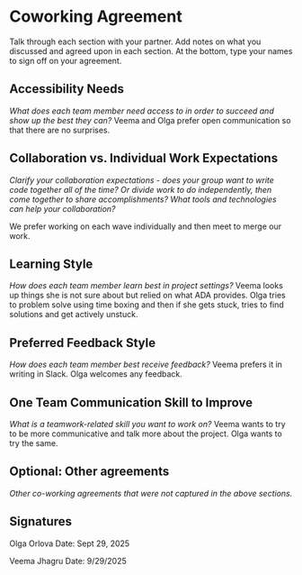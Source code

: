 # Coworking Agreement

Talk through each section with your partner. Add notes on what you discussed and agreed upon in each section. At the bottom, type your names to sign off on your agreement.

## Accessibility Needs
*What does each team member need access to in order to succeed and show up the best they can?*
Veema and Olga prefer open communication so that there are no surprises. 

## Collaboration vs. Individual Work Expectations
*Clarify your collaboration expectations - does your group want to write code together all of the time? Or divide work to do independently, then come together to share accomplishments? What tools and technologies can help your collaboration?*

We prefer working on each wave individually and then meet to merge our work.

## Learning Style
*How does each team member learn best in project settings?*
Veema looks up things she is not sure about but relied on what ADA provides. Olga tries to problem solve using time boxing and then if she gets stuck, tries to find solutions and get actively unstuck. 

## Preferred Feedback Style
*How does each team member best receive feedback?*
Veema prefers it in writing in Slack.
Olga welcomes any feedback. 

## One Team Communication Skill to Improve
*What is a teamwork-related skill you want to work on?*
Veema wants to try to be more communicative and talk more about the project. Olga wants to try the same. 

## Optional: Other agreements
*Other co-working agreements that were not captured in the above sections.*

## Signatures
Olga Orlova 
Date: Sept 29, 2025

Veema Jhagru
Date: 9/29/2025